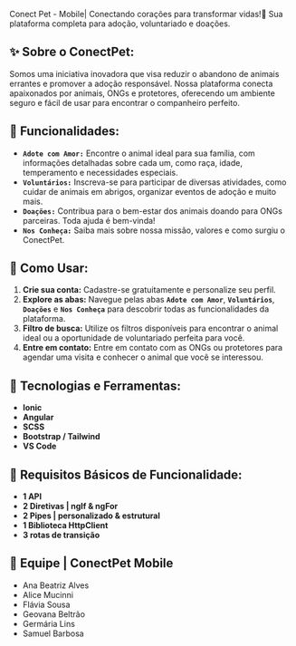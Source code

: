 Conect Pet - Mobile| Conectando corações para transformar vidas!🐾
Sua plataforma completa para adoção, voluntariado e doações.

## ✨ Sobre o ConectPet:

Somos uma iniciativa inovadora que visa reduzir o abandono de animais errantes e promover a adoção responsável. Nossa plataforma conecta apaixonados por animais, ONGs e protetores, oferecendo um ambiente seguro e fácil de usar para encontrar o companheiro perfeito. 


## 🧩 Funcionalidades:

* **`Adote com Amor:`**
Encontre o animal ideal para sua família, com informações detalhadas sobre cada um, como raça, idade, temperamento e necessidades especiais.
* **`Voluntários:`**
Inscreva-se para participar de diversas atividades, como cuidar de animais em abrigos, organizar eventos de adoção e muito mais.
* **`Doações:`**
Contribua para o bem-estar dos animais doando para ONGs parceiras. Toda ajuda é bem-vinda!
* **`Nos Conheça:`**
Saiba mais sobre nossa missão, valores e como surgiu o ConectPet.

## 📱 Como Usar:

1. **Crie sua conta:** Cadastre-se gratuitamente e personalize seu perfil.
2. **Explore as abas:** Navegue pelas abas **`Adote com Amor`**, **`Voluntários`**, **`Doações`** e **`Nos Conheça`** para descobrir todas as funcionalidades da plataforma.
3. **Filtro de busca:** Utilize os filtros disponíveis para encontrar o animal ideal ou a oportunidade de voluntariado perfeita para você.
4. **Entre em contato:** Entre em contato com as ONGs ou protetores para agendar uma visita e conhecer o animal que você se interessou.

   
## 👾 Tecnologias e Ferramentas:
* **Ionic**
* **Angular** 
* **SCSS**
* **Bootstrap / Tailwind**
* **VS Code**


## 📑 Requisitos Básicos de Funcionalidade:
* **1  API**
* **2 Diretivas | ngIf & ngFor**
* **2 Pipes | personalizado & estrutural**
* **1 Biblioteca HttpClient**
* **3 rotas de transição**



 
## 👥 Equipe | ConectPet Mobile 
- Ana Beatriz Alves
- Alice Mucinni
- Flávia Sousa
- Geovana Beltrão
- Germária Lins
- Samuel Barbosa
